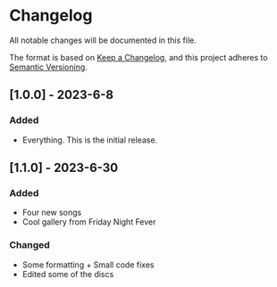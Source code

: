 # Changelog
All notable changes will be documented in this file.

The format is based on [Keep a Changelog](https://keepachangelog.com/en/1.0.0/),
and this project adheres to [Semantic Versioning](https://semver.org/spec/v2.0.0.html).

## [1.0.0] - 2023-6-8
### Added
* Everything. This is the initial release.

## [1.1.0] - 2023-6-30
### Added
* Four new songs
* Cool gallery from Friday Night Fever

### Changed
* Some formatting + Small code fixes
* Edited some of the discs
